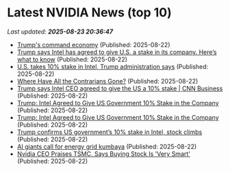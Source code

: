 # Latest NVIDIA News (top 10)
_Last updated: **2025-08-23 20:36:47**_

- [Trump's command economy](http://thespectator.com/topic/trumps-command-economy/) (Published: 2025-08-22)
- [Trump says Intel has agreed to give U.S. a stake in its company. Here’s what to know](https://www.pbs.org/newshour/politics/trump-says-intel-has-agreed-to-give-u-s-a-stake-in-its-company-heres-what-to-know) (Published: 2025-08-22)
- [U.S. takes 10% stake in Intel, Trump administration says](https://www.nbcnews.com/business/business-news/intel-agrees-us-stake-in-company-how-much-what-to-know-rcna226667) (Published: 2025-08-22)
- [Where Have All the Contrarians Gone?](https://awealthofcommonsense.com/2025/08/where-have-all-the-contrarians-gone/) (Published: 2025-08-22)
- [Trump says Intel CEO agreed to give the US a 10% stake | CNN Business](https://www.cnn.com/2025/08/22/tech/trump-intel-10-percent-stake) (Published: 2025-08-22)
- [Trump: Intel Agreed to Give US Government 10% Stake in the Company](https://uk.pcmag.com/processors/159693/trump-intel-agreed-to-give-us-government-10-stake-in-the-company) (Published: 2025-08-22)
- [Trump: Intel Agreed to Give US Government 10% Stake in the Company](https://me.pcmag.com/en/processors/31828/trump-intel-agreed-to-give-us-government-10-stake-in-the-company) (Published: 2025-08-22)
- [Trump confirms US government’s 10% stake in Intel, stock climbs](https://9to5mac.com/2025/08/22/trump-confirms-us-governments-10-stake-in-intel-stock-climbs/) (Published: 2025-08-22)
- [AI giants call for energy grid kumbaya](https://biztoc.com/x/849222022c0259bf) (Published: 2025-08-22)
- [Nvidia CEO Praises TSMC, Says Buying Stock Is 'Very Smart'](https://consent.yahoo.com/v2/collectConsent?sessionId=1_cc-session_6eec816f-99f0-4e7e-bf61-75aafc993e65) (Published: 2025-08-22)
